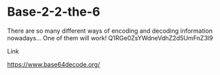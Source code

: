 # Base-2-2-the-6

There are so many different ways of encoding and decoding information nowadays... One of them will work! Q1RGe0ZsYWdneVdhZ2d5UmFnZ3l9

Link

https://www.base64decode.org/

